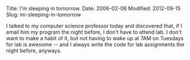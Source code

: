 Title: I'm sleeping in tomorrow.
Date: 2006-02-06
Modified: 2012-09-15
Slug: im-sleeping-in-tomorrow

I talked to my computer science professor today and discovered that, if I email him my program the night before, I don't have to attend lab. I don't want to make a habit of it, but not having to wake up at 7AM on Tuesdays for lab is awesome -- and I always write the code for lab assignments the night before, anyways.
